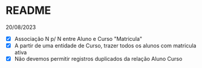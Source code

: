 # README

20/08/2023

- [X] Associação N p/ N entre Aluno e Curso "Matricula"
- [X] A partir de uma entidade de Curso, trazer todos os alunos com matricula ativa
- [X] Não devemos permitir registros duplicados da relação Aluno Curso